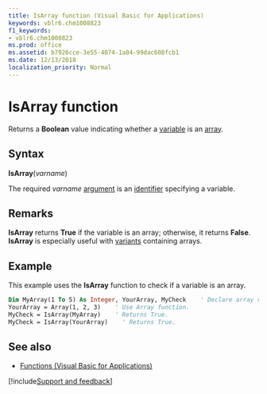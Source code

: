 ```yaml
---
title: IsArray function (Visual Basic for Applications)
keywords: vblr6.chm1008823
f1_keywords:
- vblr6.chm1008823
ms.prod: office
ms.assetid: b7926cce-3e55-4074-1a04-99dac608fcb1
ms.date: 12/13/2018
localization_priority: Normal
---
```



# IsArray function

Returns a **Boolean** value indicating whether a [variable](../../Glossary/vbe-glossary.md#variable) is an [array](../../Glossary/vbe-glossary.md#array).

## Syntax

**IsArray**(_varname_)

The required _varname_ [argument](../../Glossary/vbe-glossary.md#argument) is an [identifier](../../Glossary/vbe-glossary.md#identifier) specifying a variable.

## Remarks

**IsArray** returns **True** if the variable is an array; otherwise, it returns **False**. **IsArray** is especially useful with [variants](../../Glossary/vbe-glossary.md#variant-data-type) containing arrays.

## Example

This example uses the **IsArray** function to check if a variable is an array.


```vb
Dim MyArray(1 To 5) As Integer, YourArray, MyCheck    ' Declare array variables.
YourArray = Array(1, 2, 3)    ' Use Array function.
MyCheck = IsArray(MyArray)    ' Returns True.
MyCheck = IsArray(YourArray)    ' Returns True.

```

## See also

- [Functions (Visual Basic for Applications)](../functions-visual-basic-for-applications.md)

[!include[Support and feedback](~/includes/feedback-boilerplate.md)]
